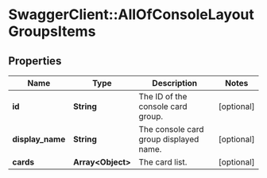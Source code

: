 # SwaggerClient::AllOfConsoleLayoutGroupsItems

## Properties
Name | Type | Description | Notes
------------ | ------------- | ------------- | -------------
**id** | **String** | The ID of the console card group. | [optional] 
**display_name** | **String** | The console card group displayed name. | [optional] 
**cards** | **Array&lt;Object&gt;** | The card list. | [optional] 


